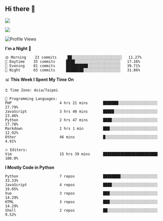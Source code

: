 ## Hi there 👋

![](https://github-readme-stats.vercel.app/api?username=CSY54&theme=nord&show_icons=true)

![](https://github-readme-stats.vercel.app/api/top-langs/?username=CSY54&theme=nord&layout=compact&card_width=445)

<!--START_SECTION:waka-->
![Profile Views](http://img.shields.io/badge/Profile%20Views-10-blue)

**I'm a Night 🦉** 

```text
🌞 Morning    23 commits     ██░░░░░░░░░░░░░░░░░░░░░░░   11.27% 
🌆 Daytime    35 commits     ████░░░░░░░░░░░░░░░░░░░░░   17.16% 
🌃 Evening    81 commits     ██████████░░░░░░░░░░░░░░░   39.71% 
🌙 Night      65 commits     ████████░░░░░░░░░░░░░░░░░   31.86%

```


📊 **This Week I Spent My Time On** 

```text
⌚︎ Time Zone: Asia/Taipei

💬 Programming Languages: 
PHP                      4 hrs 21 mins       ███████░░░░░░░░░░░░░░░░░░   27.79% 
JavaScript               3 hrs 40 mins       █████░░░░░░░░░░░░░░░░░░░░   23.46% 
Python                   2 hrs 47 mins       ████░░░░░░░░░░░░░░░░░░░░░   17.78% 
Markdown                 2 hrs 1 min         ███░░░░░░░░░░░░░░░░░░░░░░   12.92% 
Other                    46 mins             █░░░░░░░░░░░░░░░░░░░░░░░░   4.91%

🔥 Editors: 
Vim                      15 hrs 39 mins      █████████████████████████   100.0%

```

**I Mostly Code in Python** 

```text
Python                   7 repos             ████████░░░░░░░░░░░░░░░░░   33.33% 
JavaScript               4 repos             ████░░░░░░░░░░░░░░░░░░░░░   19.05% 
Vue                      3 repos             ███░░░░░░░░░░░░░░░░░░░░░░   14.29% 
HTML                     3 repos             ███░░░░░░░░░░░░░░░░░░░░░░   14.29% 
Shell                    2 repos             ██░░░░░░░░░░░░░░░░░░░░░░░   9.52%

```



<!--END_SECTION:waka-->

<!--
**CSY54/CSY54** is a ✨ _special_ ✨ repository because its `README.md` (this file) appears on your GitHub profile.

Here are some ideas to get you started:

- 🔭 I’m currently working on ...
- 🌱 I’m currently learning ...
- 👯 I’m looking to collaborate on ...
- 🤔 I’m looking for help with ...
- 💬 Ask me about ...
- 📫 How to reach me: ...
- 😄 Pronouns: ...
- ⚡ Fun fact: ...
-->
